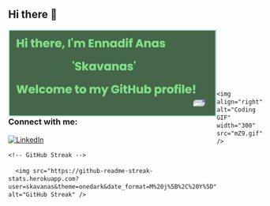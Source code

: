 ## Hi there 👋

<div style="display: flex; align-items: center; justify-content: space-between;">

  <!-- Left Section -->
  <div>
    <img align="right" alt="Coding" width="500" src="https://github.com/skavanas/skavanas/blob/main/banner%20(1).png" />
    <h3>Connect with me:</h3>
    <p>
      <a href="https://www.linkedin.com/in/anas-ennadif-0268a0246/" target="_blank">
        <img align="center" src="https://cdn.jsdelivr.net/npm/simple-icons@3.0.1/icons/linkedin.svg" alt="LinkedIn" height="30" width="40" />
      </a>
    </p>

    <!-- GitHub Streak -->
    
      <img src="https://github-readme-streak-stats.herokuapp.com?user=skavanas&theme=onedark&date_format=M%20j%5B%2C%20Y%5D" alt="GitHub Streak" />
    
  </div>

  <!-- Right Section -->
  <div>
    
    <img align="right" alt="Coding GIF" width="300" src="mZ9.gif" />
  </div>

</div>

